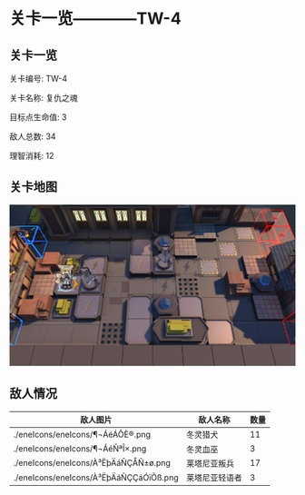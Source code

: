 # 关卡一览————TW-4


## 关卡一览

关卡编号: TW-4

关卡名称: 复仇之魂

目标点生命值: 3

敌人总数: 34

理智消耗: 12


## 关卡地图
![TW-4](./oprMap/TW-4.png)

## 敌人情况

| 敌人图片 | 敌人名称 | 数量  |
|---------|-----|-----|
| ./eneIcons/eneIcons/¶¬ÁéÁÔÈ®.png| 冬灵猎犬  |   11  |
| ./eneIcons/eneIcons/¶¬ÁéÑªÎ×.png| 冬灵血巫  |   3  |
| ./eneIcons/eneIcons/À³ËþÄáÑÇÅÑ±ø.png| 莱塔尼亚叛兵  |   17  |
| ./eneIcons/eneIcons/À³ËþÄáÑÇÇáÓïÕß.png| 莱塔尼亚轻语者  |   3  |

